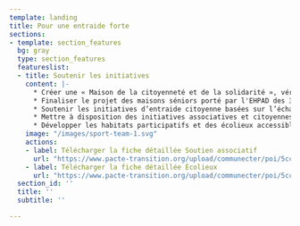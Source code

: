 ```yaml
---
template: landing
title: Pour une entraide forte
sections:
- template: section_features
  bg: gray
  type: section_features
  featureslist:
  - title: Soutenir les initiatives
    content: |-
      * Créer une « Maison de la citoyenneté et de la solidarité », véritable lieu d’accueil multi-culturel et intergénérationnel où seront présents les services et projets collectifs à visée solidaire, « lieu-ressource » ouvert aux associations et aux citoyens
      * Finaliser le projet des maisons séniors porté par l'EHPAD des 3 clochers
      * Soutenir les initiatives d’entraide citoyenne basées sur l’échange et le partage de compétences, de lieux, de services et de matériel. Exemple : atelier de récupération, réparation, construction…
      * Mettre à disposition des initiatives associatives et citoyennes du territoire, les espaces et ressources pour favoriser leur collaboration, le lien social
      * Développer les habitats participatifs et des écolieux accessibles à toutes et à tous en favorisant l'émergence de nouveaux projets participatifs.
    image: "/images/sport-team-1.svg"
    actions:
    - label: Télécharger la fiche détaillée Soutien associatif
      url: "https://www.pacte-transition.org/upload/communecter/poi/5cc6bee540bb4e49403ee0ae/file/VFft31.pdf"
    - label: Télécharger la fiche détaillée Écolieux
      url: "https://www.pacte-transition.org/upload/communecter/poi/5cc6c22640bb4e81413ee0ab/file/VFft20.pdf"
  section_id: ''
  title: ''
  subtitle: ''

---
```

